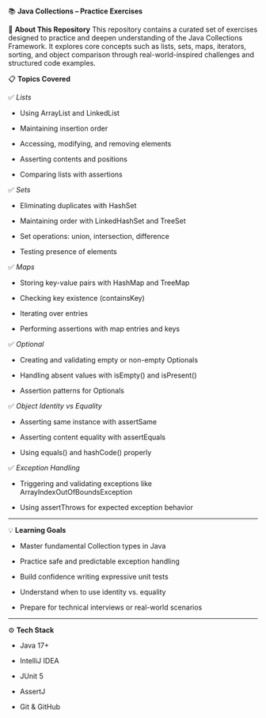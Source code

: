 📚 **Java Collections – Practice Exercises**

🧩 **About This Repository**
This repository contains a curated set of exercises designed to practice and deepen understanding of the Java Collections Framework. It explores core concepts such as lists, sets, maps, iterators, sorting, and object comparison through real-world-inspired challenges and structured code examples.

📋 **Topics Covered**

  ✅ *Lists*
  - Using ArrayList and LinkedList

  - Maintaining insertion order

  - Accessing, modifying, and removing elements

  - Asserting contents and positions

  - Comparing lists with assertions

  ✅ *Sets*
  - Eliminating duplicates with HashSet

  - Maintaining order with LinkedHashSet and TreeSet

  - Set operations: union, intersection, difference

  - Testing presence of elements

  ✅ *Maps*
  - Storing key-value pairs with HashMap and TreeMap

  - Checking key existence (containsKey)

  - Iterating over entries

  - Performing assertions with map entries and keys

  ✅ *Optional*
  - Creating and validating empty or non-empty Optionals

  - Handling absent values with isEmpty() and isPresent()

  - Assertion patterns for Optionals

  ✅ *Object Identity vs Equality*
  - Asserting same instance with assertSame

  - Asserting content equality with assertEquals

  - Using equals() and hashCode() properly

  ✅ *Exception Handling*
  - Triggering and validating exceptions like ArrayIndexOutOfBoundsException

  - Using assertThrows for expected exception behavior

---

💡 **Learning Goals**

- Master fundamental Collection types in Java

- Practice safe and predictable exception handling

- Build confidence writing expressive unit tests

- Understand when to use identity vs. equality

- Prepare for technical interviews or real-world scenarios

---

⚙️ **Tech Stack**
- Java 17+

- IntelliJ IDEA

- JUnit 5

- AssertJ

- Git & GitHub
